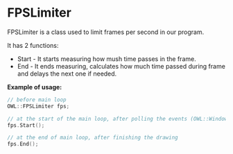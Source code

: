 # FPSLimiter
FPSLimiter is a class used to limit frames per second in our program.

It has 2 functions:
- Start - It starts measuring how mush time passes in the frame.
- End - It ends measuring, calculates how much time passed during frame and delays the next one if needed.

__Example of usage:__
```cpp
// before main loop
OWL::FPSLimiter fps;

// at the start of the main loop, after polling the events (OWL::Window::PollEvents())
fps.Start();

// at the end of main loop, after finishing the drawing
fps.End();
```